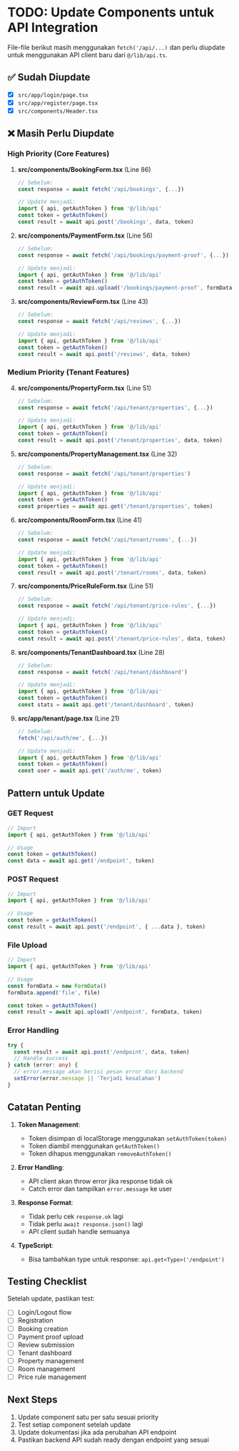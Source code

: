 # TODO: Update Components untuk API Integration

File-file berikut masih menggunakan `fetch('/api/...)` dan perlu diupdate untuk menggunakan API client baru dari `@/lib/api.ts`.

## ✅ Sudah Diupdate

- [x] `src/app/login/page.tsx`
- [x] `src/app/register/page.tsx`
- [x] `src/components/Header.tsx`

## ❌ Masih Perlu Diupdate

### High Priority (Core Features)

1. **src/components/BookingForm.tsx** (Line 86)
   ```typescript
   // Sebelum:
   const response = await fetch('/api/bookings', {...})
   
   // Update menjadi:
   import { api, getAuthToken } from '@/lib/api'
   const token = getAuthToken()
   const result = await api.post('/bookings', data, token)
   ```

2. **src/components/PaymentForm.tsx** (Line 56)
   ```typescript
   // Sebelum:
   const response = await fetch('/api/bookings/payment-proof', {...})
   
   // Update menjadi:
   import { api, getAuthToken } from '@/lib/api'
   const token = getAuthToken()
   const result = await api.upload('/bookings/payment-proof', formData, token)
   ```

3. **src/components/ReviewForm.tsx** (Line 43)
   ```typescript
   // Sebelum:
   const response = await fetch('/api/reviews', {...})
   
   // Update menjadi:
   import { api, getAuthToken } from '@/lib/api'
   const token = getAuthToken()
   const result = await api.post('/reviews', data, token)
   ```

### Medium Priority (Tenant Features)

4. **src/components/PropertyForm.tsx** (Line 51)
   ```typescript
   // Sebelum:
   const response = await fetch('/api/tenant/properties', {...})
   
   // Update menjadi:
   import { api, getAuthToken } from '@/lib/api'
   const token = getAuthToken()
   const result = await api.post('/tenant/properties', data, token)
   ```

5. **src/components/PropertyManagement.tsx** (Line 32)
   ```typescript
   // Sebelum:
   const response = await fetch('/api/tenant/properties')
   
   // Update menjadi:
   import { api, getAuthToken } from '@/lib/api'
   const token = getAuthToken()
   const properties = await api.get('/tenant/properties', token)
   ```

6. **src/components/RoomForm.tsx** (Line 41)
   ```typescript
   // Sebelum:
   const response = await fetch('/api/tenant/rooms', {...})
   
   // Update menjadi:
   import { api, getAuthToken } from '@/lib/api'
   const token = getAuthToken()
   const result = await api.post('/tenant/rooms', data, token)
   ```

7. **src/components/PriceRuleForm.tsx** (Line 51)
   ```typescript
   // Sebelum:
   const response = await fetch('/api/tenant/price-rules', {...})
   
   // Update menjadi:
   import { api, getAuthToken } from '@/lib/api'
   const token = getAuthToken()
   const result = await api.post('/tenant/price-rules', data, token)
   ```

8. **src/components/TenantDashboard.tsx** (Line 28)
   ```typescript
   // Sebelum:
   const response = await fetch('/api/tenant/dashboard')
   
   // Update menjadi:
   import { api, getAuthToken } from '@/lib/api'
   const token = getAuthToken()
   const stats = await api.get('/tenant/dashboard', token)
   ```

9. **src/app/tenant/page.tsx** (Line 21)
   ```typescript
   // Sebelum:
   fetch('/api/auth/me', {...})
   
   // Update menjadi:
   import { api, getAuthToken } from '@/lib/api'
   const token = getAuthToken()
   const user = await api.get('/auth/me', token)
   ```

## Pattern untuk Update

### GET Request
```typescript
// Import
import { api, getAuthToken } from '@/lib/api'

// Usage
const token = getAuthToken()
const data = await api.get('/endpoint', token)
```

### POST Request
```typescript
// Import
import { api, getAuthToken } from '@/lib/api'

// Usage
const token = getAuthToken()
const result = await api.post('/endpoint', { ...data }, token)
```

### File Upload
```typescript
// Import
import { api, getAuthToken } from '@/lib/api'

// Usage
const formData = new FormData()
formData.append('file', file)

const token = getAuthToken()
const result = await api.upload('/endpoint', formData, token)
```

### Error Handling
```typescript
try {
  const result = await api.post('/endpoint', data, token)
  // Handle success
} catch (error: any) {
  // error.message akan berisi pesan error dari backend
  setError(error.message || 'Terjadi kesalahan')
}
```

## Catatan Penting

1. **Token Management**: 
   - Token disimpan di localStorage menggunakan `setAuthToken(token)`
   - Token diambil menggunakan `getAuthToken()`
   - Token dihapus menggunakan `removeAuthToken()`

2. **Error Handling**:
   - API client akan throw error jika response tidak ok
   - Catch error dan tampilkan `error.message` ke user

3. **Response Format**:
   - Tidak perlu cek `response.ok` lagi
   - Tidak perlu `await response.json()` lagi
   - API client sudah handle semuanya

4. **TypeScript**:
   - Bisa tambahkan type untuk response: `api.get<Type>('/endpoint')`

## Testing Checklist

Setelah update, pastikan test:
- [ ] Login/Logout flow
- [ ] Registration
- [ ] Booking creation
- [ ] Payment proof upload
- [ ] Review submission
- [ ] Tenant dashboard
- [ ] Property management
- [ ] Room management
- [ ] Price rule management

## Next Steps

1. Update component satu per satu sesuai priority
2. Test setiap component setelah update
3. Update dokumentasi jika ada perubahan API endpoint
4. Pastikan backend API sudah ready dengan endpoint yang sesuai

